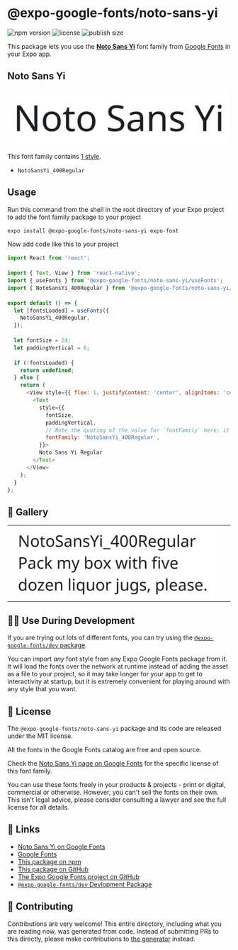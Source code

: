 # @expo-google-fonts/noto-sans-yi

![npm version](https://flat.badgen.net/npm/v/@expo-google-fonts/noto-sans-yi)
![license](https://flat.badgen.net/github/license/expo/google-fonts)
![publish size](https://flat.badgen.net/packagephobia/install/@expo-google-fonts/noto-sans-yi)

This package lets you use the [**Noto Sans Yi**](https://fonts.google.com/specimen/Noto+Sans+Yi) font family from [Google Fonts](https://fonts.google.com/) in your Expo app.

## Noto Sans Yi

![Noto Sans Yi](./font-family.png)

This font family contains [1 style](#-gallery).

- `NotoSansYi_400Regular`

## Usage

Run this command from the shell in the root directory of your Expo project to add the font family package to your project
```sh
expo install @expo-google-fonts/noto-sans-yi expo-font
```

Now add code like this to your project
```js
import React from 'react';

import { Text, View } from 'react-native';
import { useFonts } from '@expo-google-fonts/noto-sans-yi/useFonts';
import { NotoSansYi_400Regular } from '@expo-google-fonts/noto-sans-yi/400Regular';

export default () => {
  let [fontsLoaded] = useFonts({
    NotoSansYi_400Regular,
  });

  let fontSize = 24;
  let paddingVertical = 6;

  if (!fontsLoaded) {
    return undefined;
  } else {
    return (
      <View style={{ flex: 1, justifyContent: 'center', alignItems: 'center' }}>
        <Text
          style={{
            fontSize,
            paddingVertical,
            // Note the quoting of the value for `fontFamily` here; it expects a string!
            fontFamily: 'NotoSansYi_400Regular',
          }}>
          Noto Sans Yi Regular
        </Text>
      </View>
    );
  }
};

```

## 🔡 Gallery


||||
|-|-|-|
|![NotoSansYi_400Regular](.//400Regular/NotoSansYi_400Regular.ttf.png)||||


## 👩‍💻 Use During Development

If you are trying out lots of different fonts, you can try using the [`@expo-google-fonts/dev` package](https://github.com/expo/google-fonts/tree/master/font-packages/dev#readme).

You can import *any* font style from any Expo Google Fonts package from it. It will load the fonts
over the network at runtime instead of adding the asset as a file to your project, so it may take longer
for your app to get to interactivity at startup, but it is extremely convenient
for playing around with any style that you want.

## 📖 License

The `@expo-google-fonts/noto-sans-yi` package and its code are released under the MIT license.

All the fonts in the Google Fonts catalog are free and open source.

Check the [Noto Sans Yi page on Google Fonts](https://fonts.google.com/specimen/Noto+Sans+Yi) for the specific license of this font family.

You can use these fonts freely in your products & projects - print or digital, commercial or otherwise. However, you can't sell the fonts on their own. This isn't legal advice, please consider consulting a lawyer and see the full license for all details.

## 🔗 Links

- [Noto Sans Yi on Google Fonts](https://fonts.google.com/specimen/Noto+Sans+Yi)
- [Google Fonts](https://fonts.google.com/)
- [This package on npm](https://www.npmjs.com/package/@expo-google-fonts/noto-sans-yi)
- [This package on GitHub](https://github.com/expo/google-fonts/tree/master/font-packages/noto-sans-yi)
- [The Expo Google Fonts project on GitHub](https://github.com/expo/google-fonts)
- [`@expo-google-fonts/dev` Devlopment Package](https://github.com/expo/google-fonts/tree/master/font-packages/dev)

## 🤝 Contributing

Contributions are very welcome! This entire directory, including what you are reading now, was generated from code. Instead of submitting PRs to this directly, please make contributions to [the generator](https://github.com/expo/google-fonts/tree/master/packages/generator) instead.
